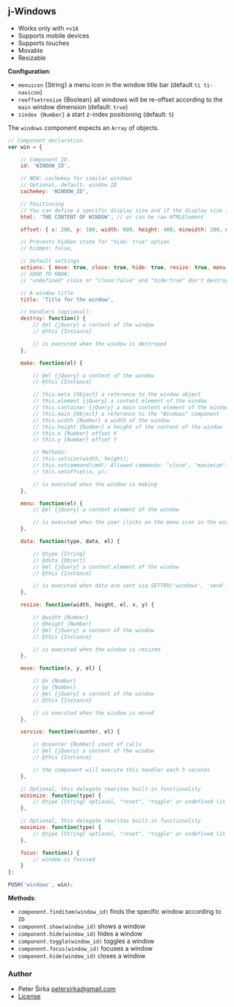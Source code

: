 ## j-Windows

- Works only with `+v18`
- Supports mobile devices
- Supports touches
- Movable
- Resizable

__Configuration__:

- `menuicon` {String} a menu icon in the window title bar (default `ti ti-navicon`)
- `reoffsetresize` {Boolean} all windows will be re-offset according to the `main` window dimension (default: `true`)
- `zindex {Number}` a start z-index positioning (default: `5`)

The `windows` component expects an `Array` of objects.

```javascript
// Component declaration
var win = {

	// Component ID
	id: 'WINDOW_ID',

	// NEW: cachekey for similar windows
	// Optional, default: window ID
	cachekey: 'WINDOW_ID',

	// Positioning
	// You can define a specific display size and if the display size is not specified then the window tries to find a size for a larger display
	html: 'THE CONTENT OF WINDOW', // or can be raw HTMLElement

	offset: { x: 200, y: 100, width: 600, height: 400, minwidth: 200, minheight: 200, maxwidth: 1000, maxheight: 1000 }, // minwidth, maxwidth, maxheight, minheight are optional

	// Prevents hidden state for "hide: true" option
	// hidden: false,

	// Default settings
	actions: { move: true, close: true, hide: true, resize: true, menu: false, minimize: true, maximize: true, autosave: false },
	// GOOD TO KNOW:
	// "undefined" close or "close:false" and "hide:true" don't destroy the instance of window (it will be hidden only)

	// A window title
	title: 'Title for the window',

	// Handlers (optional):
	destroy: function() {
		// @el {jQuery} a content of the window
		// @this {Instance}

		// is executed when the window is destroyed
	},

	make: function(el) {

		// @el {jQuery} a content of the window
		// @this {Instance}

		// this.meta {Object} a reference to the window object
		// this.element {jQuery} a content element of the window
		// this.container {jQuery} a main content element of the window
		// this.main {Object} a reference to the "Windows" component
		// this.width {Number} a width of the window
		// this.height {Number} a height of the content of the window
		// this.x {Number} offset X
		// this.y {Number} offset Y

		// Methods:
		// this.setsize(width, height);
		// this.setcommand(cmd); Allowed commands: "close", "maximize", "resetmaximize", "togglemaximize", "minimize", "resetminimize", "toggleminimize", "resize", "move", "focus"
		// this.setoffset(x, y);

		// is executed when the window is making
	},

	menu: function(el) {
		// @el {jQuery} a content element of the window

		// is executed when the user clicks on the menu icon in the window title bar
	},

	data: function(type, data, el) {

		// @type {String}
		// @data {Object}
		// @el {jQuery} a content element of the window
		// @this {Instance}

		// is executed when data are sent via SETTER('windows', 'send', 'TYPE', 'DATA')
	},

	resize: function(width, height, el, x, y) {

		// @width {Number}
		// @height {Number}
		// @el {jQuery} a content of the window
		// @this {Instance}

		// is executed when the window is resized
	},

	move: function(x, y, el) {

		// @x {Number}
		// @y {Number}
		// @el {jQuery} a content of the window
		// @this {Instance}

		// is executed when the window is moved
	},

	service: function(counter, el) {

		// @counter {Number} count of calls
		// @el {jQuery} a content of the window
		// @this {Instance}

		// the component will execute this handler each 5 seconds
	},

	// Optional, this delegate rewrites built-in functionality
	minimize: function(type) {
		// @type {String} optional, "reset", "toggle" or undefined (it means minimize right now)
	},

	// Optional, this delegate rewrites built-in functionality
	maximize: function(type) {
		// @type {String} optional, "reset", "toggle" or undefined (it means maximize right now)
	},

	focus: function() {
		// window is focused
	}
};

PUSH('windows', win);
```

__Methods__:

- `component.finditem(window_id)` finds the specific window according to `ID`
- `component.show(window_id)` shows a window
- `component.hide(window_id)` hides a window
- `component.toggle(window_id)` toggles a window
- `component.focus(window_id)` focuses a window
- `component.hide(window_id)` closes a window

### Author

- Peter Širka <petersirka@gmail.com>
- [License](https://www.totaljs.com/license/)
